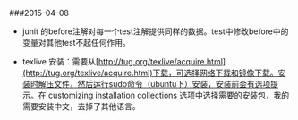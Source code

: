 ###2015-04-08

+ junit 的before注解对每一个test注解提供同样的数据。test中修改before中的变量对其他test不起任何作用。

+ texlive 安装：需要从[http://tug.org/texlive/acquire.html](http://tug.org/texlive/acquire.html)下载，可选择网络下载和镜像下载。安装时解压文件，然后运行sudo命令（ubuntu下）安装，安装前会有选项提示。在 customizing installation collections 选项中选择需要的安装包，我的需要安装中文，去掉了其他语言。


